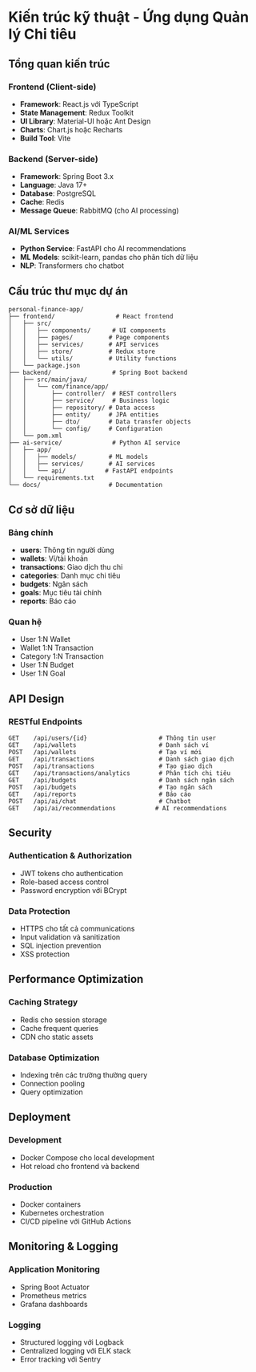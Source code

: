 # Kiến trúc kỹ thuật - Ứng dụng Quản lý Chi tiêu

## Tổng quan kiến trúc

### Frontend (Client-side)
- **Framework**: React.js với TypeScript
- **State Management**: Redux Toolkit
- **UI Library**: Material-UI hoặc Ant Design
- **Charts**: Chart.js hoặc Recharts
- **Build Tool**: Vite

### Backend (Server-side)
- **Framework**: Spring Boot 3.x
- **Language**: Java 17+
- **Database**: PostgreSQL
- **Cache**: Redis
- **Message Queue**: RabbitMQ (cho AI processing)

### AI/ML Services
- **Python Service**: FastAPI cho AI recommendations
- **ML Models**: scikit-learn, pandas cho phân tích dữ liệu
- **NLP**: Transformers cho chatbot

## Cấu trúc thư mục dự án

```
personal-finance-app/
├── frontend/                 # React frontend
│   ├── src/
│   │   ├── components/      # UI components
│   │   ├── pages/          # Page components
│   │   ├── services/       # API services
│   │   ├── store/          # Redux store
│   │   └── utils/          # Utility functions
│   └── package.json
├── backend/                 # Spring Boot backend
│   ├── src/main/java/
│   │   └── com/finance/app/
│   │       ├── controller/  # REST controllers
│   │       ├── service/     # Business logic
│   │       ├── repository/ # Data access
│   │       ├── entity/     # JPA entities
│   │       ├── dto/        # Data transfer objects
│   │       └── config/     # Configuration
│   └── pom.xml
├── ai-service/              # Python AI service
│   ├── app/
│   │   ├── models/         # ML models
│   │   ├── services/       # AI services
│   │   └── api/           # FastAPI endpoints
│   └── requirements.txt
└── docs/                   # Documentation
```

## Cơ sở dữ liệu

### Bảng chính
- **users**: Thông tin người dùng
- **wallets**: Ví/tài khoản
- **transactions**: Giao dịch thu chi
- **categories**: Danh mục chi tiêu
- **budgets**: Ngân sách
- **goals**: Mục tiêu tài chính
- **reports**: Báo cáo

### Quan hệ
- User 1:N Wallet
- Wallet 1:N Transaction
- Category 1:N Transaction
- User 1:N Budget
- User 1:N Goal

## API Design

### RESTful Endpoints
```
GET    /api/users/{id}                    # Thông tin user
GET    /api/wallets                       # Danh sách ví
POST   /api/wallets                       # Tạo ví mới
GET    /api/transactions                  # Danh sách giao dịch
POST   /api/transactions                  # Tạo giao dịch
GET    /api/transactions/analytics        # Phân tích chi tiêu
GET    /api/budgets                       # Danh sách ngân sách
POST   /api/budgets                       # Tạo ngân sách
GET    /api/reports                       # Báo cáo
POST   /api/ai/chat                       # Chatbot
GET    /api/ai/recommendations           # AI recommendations
```

## Security

### Authentication & Authorization
- JWT tokens cho authentication
- Role-based access control
- Password encryption với BCrypt

### Data Protection
- HTTPS cho tất cả communications
- Input validation và sanitization
- SQL injection prevention
- XSS protection

## Performance Optimization

### Caching Strategy
- Redis cho session storage
- Cache frequent queries
- CDN cho static assets

### Database Optimization
- Indexing trên các trường thường query
- Connection pooling
- Query optimization

## Deployment

### Development
- Docker Compose cho local development
- Hot reload cho frontend và backend

### Production
- Docker containers
- Kubernetes orchestration
- CI/CD pipeline với GitHub Actions

## Monitoring & Logging

### Application Monitoring
- Spring Boot Actuator
- Prometheus metrics
- Grafana dashboards

### Logging
- Structured logging với Logback
- Centralized logging với ELK stack
- Error tracking với Sentry
